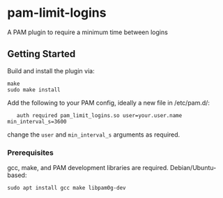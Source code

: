 # pam-limit-logins

A PAM plugin to require a minimum time between logins

## Getting Started

Build and install the plugin via:
```
make
sudo make install
```

Add the following to your PAM config, ideally a new file in /etc/pam.d/:
```
   auth required pam_limit_logins.so user=your.user.name min_interval_s=3600
```
change the `user` and `min_interval_s` arguments as required.


### Prerequisites

gcc, make, and PAM development libraries are required.
Debian/Ubuntu-based:
```
sudo apt install gcc make libpam0g-dev
```
